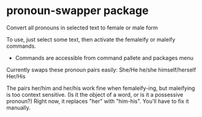 # pronoun-swapper package

Convert all pronouns in selected text to female or male form

To use, just select some text, then activate the femaleify or maleify commands.
* Commands are accessible from command pallete and packages menu

Currently swaps these pronoun pairs easily:
She/He
he/she
himself/herself
Her/His

The pairs her/him and her/his work fine when femaleify-ing, but maleifying is too context sensitive. (Is it the object of a word, or is it a possessive pronoun?)
Right now, it replaces "her" with "him-his". You'll have to fix it manually.
